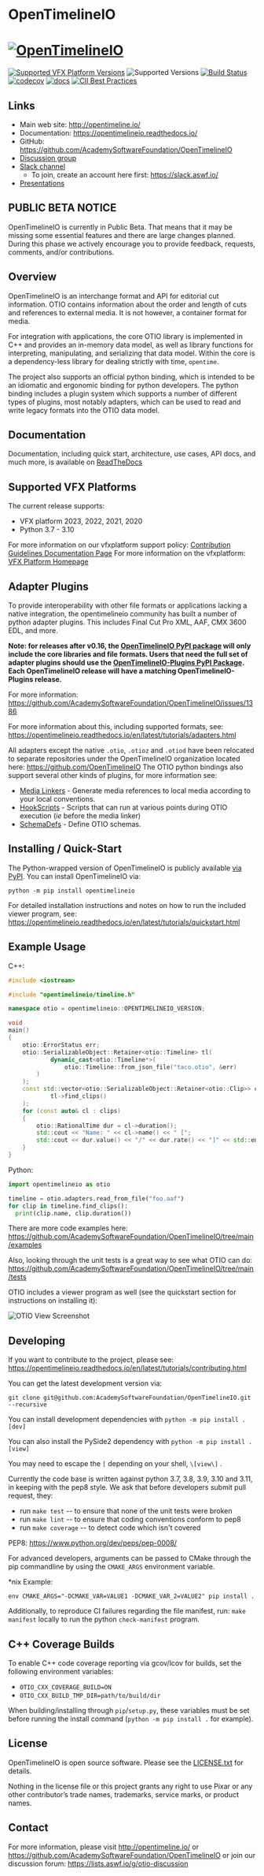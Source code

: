 OpenTimelineIO
=======
[![OpenTimelineIO](docs/_static/OpenTimelineIO@3xDark.png)](http://opentimeline.io)
==============

[![Supported VFX Platform Versions](https://img.shields.io/badge/vfx%20platform-2020--2023-lightgrey.svg)](http://www.vfxplatform.com/)
![Supported Versions](https://img.shields.io/badge/python-3.7%2C%203.8%2C%203.9%2C%203.10%2C%203.11-blue)
[![Build Status](https://github.com/AcademySoftwareFoundation/OpenTimelineIO/actions/workflows/python-package.yml/badge.svg)](https://github.com/AcademySoftwareFoundation/OpenTimelineIO/actions/workflows/python-package.yml)
[![codecov](https://codecov.io/gh/AcademySoftwareFoundation/OpenTimelineIO/branch/main/graph/badge.svg)](https://codecov.io/gh/AcademySoftwareFoundation/OpenTimelineIO)
[![docs](https://readthedocs.org/projects/opentimelineio/badge/?version=latest)](https://opentimelineio.readthedocs.io/en/latest/index.html)
[![CII Best Practices](https://bestpractices.coreinfrastructure.org/projects/2288/badge)](https://bestpractices.coreinfrastructure.org/projects/2288)

Links
-----

* Main web site: http://opentimeline.io/
* Documentation: https://opentimelineio.readthedocs.io/
* GitHub: https://github.com/AcademySoftwareFoundation/OpenTimelineIO
* [Discussion group](https://lists.aswf.io/g/otio-discussion)
* [Slack channel](https://academysoftwarefdn.slack.com/messages/CMQ9J4BQC)
  * To join, create an account here first: https://slack.aswf.io/
* [Presentations](https://github.com/AcademySoftwareFoundation/OpenTimelineIO/wiki/Presentations)

PUBLIC BETA NOTICE
------------------

OpenTimelineIO is currently in Public Beta. That means that it may be missing
some essential features and there are large changes planned. During this phase
we actively encourage you to provide feedback, requests, comments, and/or
contributions.

Overview
--------

OpenTimelineIO is an interchange format and API for editorial cut information.
OTIO contains information about the order and length of cuts and
 references to external media. It is not however, a container format for media.

For integration with applications, the core OTIO library is implemented in C++
and provides an in-memory data model, as well as library functions for
interpreting, manipulating, and serializing that data model. Within the core is
a dependency-less library for dealing strictly with time, `opentime`.

The project also supports an official python binding, which is intended to be
an idiomatic and ergonomic binding for python developers.  The python binding
includes a plugin system which supports a number of different types of plugins,
most notably adapters, which can be used to read and write legacy formats into
the OTIO data model.

Documentation
--------------
Documentation, including quick start, architecture, use cases, API docs, and much more, is available on [ReadTheDocs](https://opentimelineio.readthedocs.io/)

Supported VFX Platforms
-----------------
The current release supports:
- VFX platform 2023, 2022, 2021, 2020
- Python 3.7 - 3.10

For more information on our vfxplatform support policy: [Contribution Guidelines Documentation Page](https://opentimelineio.readthedocs.io/en/latest/tutorials/contributing.html)
For more information on the vfxplatform: [VFX Platform Homepage](https://vfxplatform.com)

Adapter Plugins
---------------

To provide interoperability with other file formats or applications lacking a
native integration, the opentimelineio community has built a number of python
adapter plugins. This includes Final Cut Pro XML, AAF, CMX 3600 EDL, and more.

**Note: for releases after v0.16, the [OpenTimelineIO PyPI package](https://pypi.org/project/OpenTimelineIO/) will only include the core libraries and file formats. Users that need the full set of adapter plugins should use the [OpenTimelineIO-Plugins PyPI Package](https://pypi.org/project/OpenTimelineIO-Plugins/). Each OpenTimelineIO release will have a matching OpenTimelineIO-Plugins release.**

For more information: https://github.com/AcademySoftwareFoundation/OpenTimelineIO/issues/1386

For more information about this, including supported formats, see: https://opentimelineio.readthedocs.io/en/latest/tutorials/adapters.html

All adapters except the native `.otio`, `.otioz` and `.otiod` have been relocated to separate repositories under the OpenTimelineIO organization located here: https://github.com/OpenTimelineIO
The OTIO python bindings also support several other kinds of plugins, for more information see:

* [Media Linkers](https://opentimelineio.readthedocs.io/en/latest/tutorials/write-a-media-linker.html) - Generate media references to local media according to your local conventions.
* [HookScripts](https://opentimelineio.readthedocs.io/en/latest/tutorials/write-a-hookscript.html) - Scripts that can run at various points during OTIO execution (_ie_ before the media linker)
* [SchemaDefs](https://opentimelineio.readthedocs.io/en/latest/tutorials/write-a-schemadef.html) - Define OTIO schemas.

Installing / Quick-Start
------------------------

The Python-wrapped version of OpenTimelineIO is publicly available [via PyPI](https://pypi.org/project/OpenTimelineIO/).  You can install OpenTimelineIO via:

`python -m pip install opentimelineio`

For detailed installation instructions and notes on how to run the included viewer program, see: https://opentimelineio.readthedocs.io/en/latest/tutorials/quickstart.html


Example Usage
-------------

C++:

```c++
#include <iostream>

#include "opentimelineio/timeline.h"

namespace otio = opentimelineio::OPENTIMELINEIO_VERSION;

void
main()
{
    otio::ErrorStatus err;
    otio::SerializableObject::Retainer<otio::Timeline> tl(
            dynamic_cast<otio::Timeline*>(
                otio::Timeline::from_json_file("taco.otio", &err)
        )
    );
    const std::vector<otio::SerializableObject::Retainer<otio::Clip>> clips = (
            tl->find_clips()
    );
    for (const auto& cl : clips)
    {
        otio::RationalTime dur = cl->duration();
        std::cout << "Name: " << cl->name() << " [";
        std::cout << dur.value() << "/" << dur.rate() << "]" << std::endl;
    }
}
```

Python:

```python
import opentimelineio as otio

timeline = otio.adapters.read_from_file("foo.aaf")
for clip in timeline.find_clips():
  print(clip.name, clip.duration())
```

There are more code examples here: https://github.com/AcademySoftwareFoundation/OpenTimelineIO/tree/main/examples

Also, looking through the unit tests is a great way to see what OTIO can do:
https://github.com/AcademySoftwareFoundation/OpenTimelineIO/tree/main/tests

OTIO includes a viewer program as well (see the quickstart section for instructions on installing it):

![OTIO View Screenshot](docs/_static/otioview.png)

Developing
----------

If you want to contribute to the project, please see: https://opentimelineio.readthedocs.io/en/latest/tutorials/contributing.html

You can get the latest development version via:

`git clone git@github.com:AcademySoftwareFoundation/OpenTimelineIO.git --recursive `

You can install development dependencies with `python -m pip install .[dev]`

You can also install the PySide2 dependency with `python -m pip install .[view]`

You may need to escape the `[` depending on your shell, `\[view\]` .

Currently the code base is written against python 3.7, 3.8, 3.9, 3.10 and 3.11,
in keeping with the pep8 style.  We ask that before developers submit pull
request, they:

- run `make test` -- to ensure that none of the unit tests were broken
- run `make lint` -- to ensure that coding conventions conform to pep8
- run `make coverage` -- to detect code which isn't covered

PEP8: https://www.python.org/dev/peps/pep-0008/

For advanced developers, arguments can be passed to CMake through the pip
commandline by using the `CMAKE_ARGS` environment variable.

*nix Example:

`env CMAKE_ARGS="-DCMAKE_VAR=VALUE1 -DCMAKE_VAR_2=VALUE2" pip install .`

Additionally, to reproduce CI failures regarding the file manifest, run:
`make manifest` locally to run the python `check-manifest` program.

## C++ Coverage Builds

To enable C++ code coverage reporting via gcov/lcov for builds, set the
following environment variables:

- `OTIO_CXX_COVERAGE_BUILD=ON`
- `OTIO_CXX_BUILD_TMP_DIR=path/to/build/dir`

When building/installing through `pip`/`setup.py`, these variables must be set
before running the install command (`python -m pip install .` for example).

License
-------
OpenTimelineIO is open source software. Please see the [LICENSE.txt](LICENSE.txt) for details.

Nothing in the license file or this project grants any right to use Pixar or any other contributor’s trade names, trademarks, service marks, or product names.

Contact
-------

For more information, please visit http://opentimeline.io/
or https://github.com/AcademySoftwareFoundation/OpenTimelineIO
or join our discussion forum: https://lists.aswf.io/g/otio-discussion

